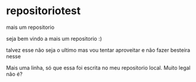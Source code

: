 # repositoriotest
 mais um repositorio

 seja bem vindo a mais um repositorio :)

 talvez esse não seja o ultimo mas vou tentar aproveitar e não fazer besteira nesse

Mais uma linha, só que essa foi escrita no meu repositorio local. Muito legal não é? 
